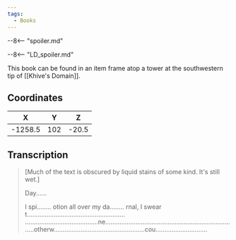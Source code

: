 ```yaml
---
tags:
  - Books
---
```


--8<-- "spoiler.md"

--8<-- "LD_spoiler.md"

This book can be found in an item frame atop a tower at the southwestern tip of [[Khive's Domain]].

## Coordinates
|  **X**  | **Y** | **Z** |
| :-----: | :---: | :---: |
| -1258.5 |  102  | -20.5 |

## Transcription
> [Much of the text is obscured by liquid stains of some kind. It's still wet.]
>
>Day......
>
> I spi........ otion all over
> my da........ rnal, I swear t.......................................................
> .........................................ne...........................................................................otherw...................................................cou.............................

